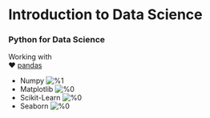 # Introduction to Data Science
### Python for Data Science
Working with <br/>
:hearts: [pandas](https://github.com/sucremad/IntroDataScience/tree/main/pandas) <br/>
* Numpy </t> ![%1](https://progress-bar.dev/1)
* Matplotlib  </t> ![%0](https://progress-bar.dev/0) <br/>
* Scikit-Learn  </t> ![%0](https://progress-bar.dev/0) <br/>
* Seaborn  </t> ![%0](https://progress-bar.dev/0) <br/>

